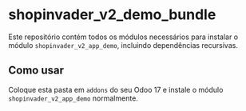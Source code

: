 # shopinvader_v2_demo_bundle

Este repositório contém todos os módulos necessários para instalar o módulo `shopinvader_v2_app_demo`, incluindo dependências recursivas.

## Como usar
Coloque esta pasta em `addons` do seu Odoo 17 e instale o módulo `shopinvader_v2_app_demo` normalmente.
